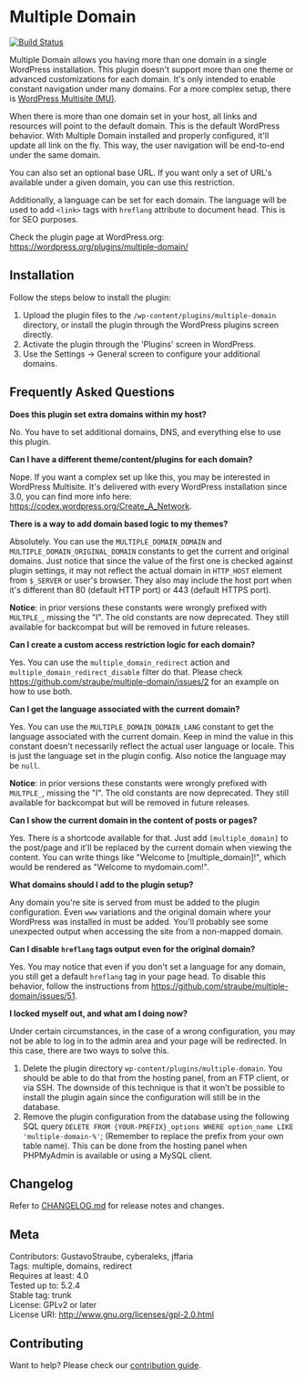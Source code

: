 # Multiple Domain

[![Build Status](https://travis-ci.com/straube/multiple-domain.svg?branch=master)](https://travis-ci.com/straube/multiple-domain)

Multiple Domain allows you having more than one domain in a single WordPress installation. This plugin doesn't support
more than one theme or advanced customizations for each domain. It's only intended to enable constant navigation under
many domains. For a more complex setup, there is
[WordPress Multisite (MU)](https://codex.wordpress.org/Create_A_Network).

When there is more than one domain set in your host, all links and resources will point to the default domain. This is
the default WordPress behavior. With Multiple Domain installed and properly configured, it'll update all link on the
fly. This way, the user navigation will be end-to-end under the same domain.

You can also set an optional base URL. If you want only a set of URL's available under a given domain, you can use this
restriction.

Additionally, a language can be set for each domain. The language will be used to add `<link>` tags with `hreflang`
attribute to document head. This is for SEO purposes.

Check the plugin page at WordPress.org: https://wordpress.org/plugins/multiple-domain/

## Installation

Follow the steps below to install the plugin:

1. Upload the plugin files to the `/wp-content/plugins/multiple-domain` directory, or install the plugin through the
    WordPress plugins screen directly.
2. Activate the plugin through the 'Plugins' screen in WordPress.
3. Use the Settings -> General screen to configure your additional domains.

## Frequently Asked Questions

**Does this plugin set extra domains within my host?**

No. You have to set additional domains, DNS, and everything else to use this plugin.

**Can I have a different theme/content/plugins for each domain?**

Nope. If you want a complex set up like this, you may be interested in WordPress Multisite. It's delivered with every
WordPress installation since 3.0, you can find more info here: https://codex.wordpress.org/Create_A_Network.

**There is a way to add domain based logic to my themes?**

Absolutely. You can use the `MULTIPLE_DOMAIN_DOMAIN` and `MULTIPLE_DOMAIN_ORIGINAL_DOMAIN` constants to get the current
and original domains. Just notice that since the value of the first one is checked against plugin settings, it may not
reflect the actual domain in `HTTP_HOST` element from `$_SERVER` or user's browser. They also may include the host port
when it's different than 80 (default HTTP port) or 443 (default HTTPS port).

**Notice**: in prior versions these constants were wrongly prefixed with `MULTPLE_`, missing the "I". The old constants
are now deprecated. They still available for backcompat but will be removed in future releases.

**Can I create a custom access restriction logic for each domain?**

Yes. You can use the `multiple_domain_redirect` action and `multiple_domain_redirect_disable` filter do that. Please
check https://github.com/straube/multiple-domain/issues/2 for an example on how to use both.

**Can I get the language associated with the current domain?**

Yes. You can use the `MULTIPLE_DOMAIN_DOMAIN_LANG` constant to get the language associated with the current domain. Keep
in mind the value in this constant doesn't necessarily reflect the actual user language or locale. This is just the
language set in the plugin config. Also notice the language may be `null`.

**Notice**: in prior versions these constants were wrongly prefixed with `MULTPLE_`, missing the "I". The old constants
are now deprecated. They still available for backcompat but will be removed in future releases.

**Can I show the current domain in the content of posts or pages?**

Yes. There is a shortcode available for that. Just add `[multiple_domain]` to the post/page and it'll be replaced by
the current domain when viewing the content. You can write things like "Welcome to [multiple_domain]!", which would be
rendered as "Welcome to mydomain.com!".

**What domains should I add to the plugin setup?**

Any domain you're site is served from must be added to the plugin configuration. Even `www` variations and the original
domain where your WordPress was installed in must be added. You'll probably see some unexpected output when accessing
the site from a non-mapped domain.

**Can I disable `hreflang` tags output even for the original domain?**

Yes. You may notice that even if you don't set a language for any domain, you still get a default `hreflang` tag in
your page head. To disable this behavior, follow the instructions from
https://github.com/straube/multiple-domain/issues/51.

**I locked myself out, and what am I doing now?**

Under certain circumstances, in the case of a wrong configuration, you may not be able to log in to the admin area
and your page will be redirected. In this case, there are two ways to solve this.

1. Delete the plugin directory `wp-content/plugins/multiple-domain`. You should be able to do that from the hosting
    panel, from an FTP client, or via SSH. The downside of this technique is that it won’t be possible to install the
    plugin again since the configuration will still be in the database.
2. Remove the plugin configuration from the database using the following SQL query `DELETE FROM {YOUR-PREFIX}_options
    WHERE option_name LIKE 'multiple-domain-%'`; (Remember to replace the prefix from your own table name). This can be
    done from the hosting panel when PHPMyAdmin is available or using a MySQL client.

## Changelog

Refer to [CHANGELOG.md](CHANGELOG.md) for release notes and changes.

## Meta

Contributors: GustavoStraube, cyberaleks, jffaria  
Tags: multiple, domains, redirect  
Requires at least: 4.0  
Tested up to: 5.2.4  
Stable tag: trunk  
License: GPLv2 or later  
License URI: http://www.gnu.org/licenses/gpl-2.0.html  

## Contributing

Want to help? Please check our [contribution guide](CONTRIBUTING.md).
